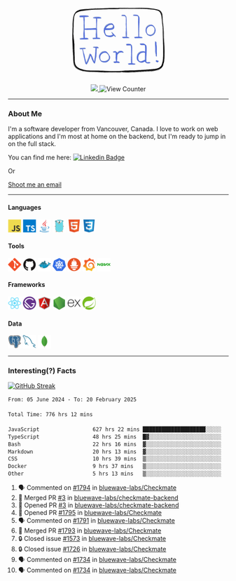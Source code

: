 <div align="center">
    <img src="./img/hello_world.webp" height="200px" width="">
    <div>
        <a href="https://www.linkedin.com/in/ajhollid">
            <img src="https://img.shields.io/badge/LinkedIn-blue"/>
        </a>
        <img src="https://komarev.com/ghpvc/?username=ajhollid&color=yellow" alt="View Counter">
    </div>
</div>

---

### About Me

I'm a software developer from Vancouver, Canada. I love to work on web applications and I'm most at home on the backend, but I'm ready to jump in on the full stack.

You can find me here: [![Linkedin Badge](https://img.shields.io/badge/-ajhollid-blue?style=flat&logo=Linkedin&logoColor=white)](https://www.linkedin.com/in/ajhollid)

Or

[Shoot me an email](mailto:ajhollid@gmail.com)

---

#### Languages

<div>
    <img src="./img/devicons/javascript-original.svg" width=30 height=30 alt="JavaScript">
    <img src="/img/devicons/typescript-original.svg" width=30 height=30 alt="TypeScript">
    <img src="./img/devicons/java-original.svg" width=30 height=30 alt="Java">
    <img src="./img/devicons/go-original.svg" width=30 height=30 alt="Golang">
    <img src="./img/devicons/html5-original.svg" width=30 height=30 alt="HTML 5">
    <img src="./img/devicons/css3-original.svg" width=30 height=30 alt="CSS 3">
</div>

#### Tools

<div>
    <img src="./img/devicons/git-original.svg" width=30 height=30 alt="Git">
    <img src="./img/devicons/github-original.svg" width=30 height=30 alt="Github">
    <img src="./img/devicons/docker-original.svg" width=30 
    height=30 alt="Docker">
    <img src="./img/devicons/kubernetes-original.svg" width=30 height=30 alt="K8">
    <img src="./img/devicons/prometheus-original.svg" width=30 height=30 alt="Prometheus">
    <img src="./img/devicons/grafana-original.svg" width=30 height=30 alt="Grafana">
    <img src="./img/devicons/nginx-original.svg" width=30 height=30 alt="Nginx">
</div>

#### Frameworks

<div>
    <img src="./img/devicons/react-original.svg" width=30 height=30 alt="React">
    <img src="./img/devicons/gatsby-original.svg" width=30 height=30 alt="Gatsby">
    <img src="./img/devicons/angularjs-original.svg" width=30 height=30 alt="AngularJS">
    <img src="./img/devicons/nodejs-original.svg" width=30 height=30 alt="NodeJS">
    <img src="./img/devicons/express-original.svg" width=30 height=30 alt="Express">
    <img src="./img/devicons/spring-original.svg" width=30 height=30 alt="Spring">
</div>

#### Data

<div>
    <img src="./img/devicons/postgresql-original.svg" width=30 height=30 alt="Postgresql">
    <img src="./img/devicons/mysql-original.svg" width=30 height=30 alt="Mysql">
    <img src="./img/devicons/mongodb-original.svg" width=30 height=30 alt="MongoDB">
</div>

---

### Interesting(?) Facts

[![GitHub Streak](http://github-readme-streak-stats.herokuapp.com?user=ajhollid)](https://git.io/streak-stats)

 <!--START_SECTION:waka-->

```txt
From: 05 June 2024 - To: 20 February 2025

Total Time: 776 hrs 12 mins

JavaScript                 627 hrs 22 mins ████████████████████░░░░░   80.29 %
TypeScript                 48 hrs 25 mins  █▓░░░░░░░░░░░░░░░░░░░░░░░   06.20 %
Bash                       22 hrs 16 mins  ▓░░░░░░░░░░░░░░░░░░░░░░░░   02.85 %
Markdown                   20 hrs 13 mins  ▓░░░░░░░░░░░░░░░░░░░░░░░░   02.59 %
CSS                        10 hrs 39 mins  ▒░░░░░░░░░░░░░░░░░░░░░░░░   01.36 %
Docker                     9 hrs 37 mins   ▒░░░░░░░░░░░░░░░░░░░░░░░░   01.23 %
Other                      5 hrs 13 mins   ▒░░░░░░░░░░░░░░░░░░░░░░░░   00.67 %
```

<!--END_SECTION:waka-->


<!--START_SECTION:activity-->
1. 🗣 Commented on [#1794](https://github.com/bluewave-labs/Checkmate/issues/1794#issuecomment-2674794422) in [bluewave-labs/Checkmate](https://github.com/bluewave-labs/Checkmate)
2. 🎉 Merged PR [#3](https://github.com/bluewave-labs/checkmate-backend/pull/3) in [bluewave-labs/checkmate-backend](https://github.com/bluewave-labs/checkmate-backend)
3. 💪 Opened PR [#3](https://github.com/bluewave-labs/checkmate-backend/pull/3) in [bluewave-labs/checkmate-backend](https://github.com/bluewave-labs/checkmate-backend)
4. 💪 Opened PR [#1795](https://github.com/bluewave-labs/Checkmate/pull/1795) in [bluewave-labs/Checkmate](https://github.com/bluewave-labs/Checkmate)
5. 🗣 Commented on [#1791](https://github.com/bluewave-labs/Checkmate/pull/1791#issuecomment-2672750786) in [bluewave-labs/Checkmate](https://github.com/bluewave-labs/Checkmate)
6. 🎉 Merged PR [#1793](https://github.com/bluewave-labs/Checkmate/pull/1793) in [bluewave-labs/Checkmate](https://github.com/bluewave-labs/Checkmate)
7. 🔒 Closed issue [#1573](https://github.com/bluewave-labs/Checkmate/issues/1573) in [bluewave-labs/Checkmate](https://github.com/bluewave-labs/Checkmate)
8. 🔒 Closed issue [#1726](https://github.com/bluewave-labs/Checkmate/issues/1726) in [bluewave-labs/Checkmate](https://github.com/bluewave-labs/Checkmate)
9. 🗣 Commented on [#1734](https://github.com/bluewave-labs/Checkmate/issues/1734#issuecomment-2669274289) in [bluewave-labs/Checkmate](https://github.com/bluewave-labs/Checkmate)
10. 🗣 Commented on [#1734](https://github.com/bluewave-labs/Checkmate/issues/1734#issuecomment-2669269009) in [bluewave-labs/Checkmate](https://github.com/bluewave-labs/Checkmate)
<!--END_SECTION:activity-->
